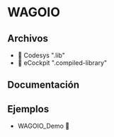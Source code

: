 # WAGOIO
## Archivos
- :orange_book: Codesys ".lib"               
- :green_book: eCockpit ".compiled-library"   

## Documentación

## Ejemplos
- WAGOIO_Demo :orange_book:

